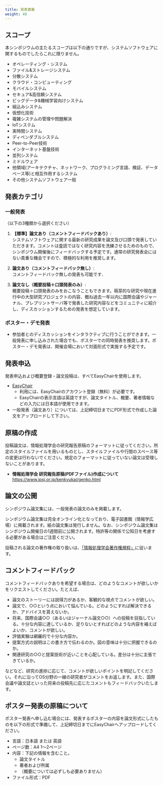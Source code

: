 ```yaml
---
title: 発表募集
weight: 40
---
```

## スコープ

本シンポジウムの主たるスコープは以下の通りですが、システムソフトウェアに関するものでしたらこれに限りません。

- オペレーティング・システム
- ファイル&ストレージシステム
- 分散システム
- クラウド・コンピューティング
- モバイルシステム
- セキュア&高信頼システム
- ビッグデータ&機械学習向けシステム
- 組込みシステム
- 仮想化技術
- 複雑システムの管理や問題解決
- IoTシステム
- 実時間システム
- ディペンダブルシステム
- Peer-to-Peer技術
- インターネット基盤技術
- 並列システム
- ミドルウェア
- 他領域(アーキテクチャ、ネットワーク、プログラミング言語、検証、データベース等)と相互作用するシステム
- その他システムソフトウェア一般

## 発表カテゴリ

### 一般発表

（以下の3種類から選択ください）

1. **【標準】論文あり（コメントフィードバックあり）**:<br>システムソフトウェアに関する最新の研究成果を論文及び口頭で発表していただきます。コメントは査読ではなく研究内容を洗練させるためのもので、シンポジウム開催後にフィードバックする予定です。通常の研究発表会にはない貴重な機会ですので、積極的な利用を推奨します。

1. **論文あり（コメントフィードバック無し）**:<br>コメントフィードバック無しの発表も可能です．

1. **論文なし（概要投稿＋口頭発表のみ）**:<br>概要投稿＋口頭発表のみをおこなうこともできます。萌芽的な研究や現在進行中の大型研究プロジェクトの内容、概ね過去一年以内に国際会議やジャーナル、プレプリントサーバ等で発表した研究内容などをコミュニティに紹介し、ディスカッションするための発表を想定しています。

### ポスター・デモ発表

- 参加者とのディスカッションをインタラクティブに行うことができます。一般発表に申し込みされた場合でも、ポスターでの同時発表を推奨します。ポスター・デモ発表は、開催会場において対面形式で実施する予定です。

## 発表申込

発表申込および概要登録・論文投稿は、すべてEasyChairを使用します。

- [EasyChair](https://easychair.org/conferences/?conf=comsys20230)
    - 利用には、EasyChairのアカウント登録（無料）が必要です。
    - EasyChairの表示言語は英語ですが、論文タイトル、概要、著者情報などの入力には日本語が使用できます。
- 一般発表（論文あり）については、上記締切日までにPDF形式で作成した論文をアップロードして下さい。

## 原稿の作成

投稿論文は、情報処理学会の研究報告原稿のフォーマットに従ってください。所定のスタイルファイルを用いるものとし、スタイルファイルや行間のスペース等の変更は行わないでください。規定のフォーマットに従っていない論文は受理しないことがあります。

- **情報処理学会 研究報告原稿(PDFファイル)作成について**
https://www.ipsj.or.jp/kenkyukai/genko.html

## 論文の公開

シンポジウム論文集には、一般発表の論文のみを掲載します。

シンポジウム論文集は完全オンライン化となっており、電子図書館（情報学広場）に掲載されます。紙の論文集は発行しません。なお、シンポジウム論文集はシンポジウム開催日の1週間前に公開されます。特許等の関係で公知日を考慮する必要がある場合はご注意ください。

投稿される論文の著作権の取り扱いは、[「情報処理学会著作権規程」](https://www.ipsj.or.jp/copyright/ronbun/copyright.html)に従います。

## コメントフィードバック

コメントフィードバックありを希望する場合は、どのようなコメントが欲しいかをリクエストしてください。たとえば、

- 論文のストーリーには説得力があるか、客観的な視点でコメントが欲しい。
- 論文で、○○という点において悩んでいる。どのようにすれば解決できるか、アドバイスを貰えないか。
- 将来、国際会議○○（あるいはジャーナル論文○○）への投稿を目指している。十分な内容に達しているか、足りないとすればどのような内容を補えばよいか、コメントが欲しい。
- 評価実験は網羅的で十分な内容か。
- 提案方式の説明はこの書き方で伝わるのか。図の意味は十分に把握できるのか。
- 関連研究の○○と提案技術が近いことを心配している。差分は十分に主張できているか。

などなど、研究の進捗に応じて、コメントが欲しいポイントを明記してください。それに沿ってOS分野の一線の研究者がコメントをお返します。また、国際会議や論文誌といった将来の投稿先に応じたコメントもフィードバックいたします。


## ポスター発表の原稿について

ポスター発表へ申し込む場合には、発表するポスターの内容を論文形式にしたものを以下の形式で準備して、上記締切日までにEasyChairへアップロードしてください。

- 言語：日本語 または 英語
- ページ数：A4 1～2ページ
- 内容：下記の情報を含むこと。
    - 論文タイトル
    - 著者および所属
    - （概要については必ずしも必要ありません）
- ファイル形式：PDF
